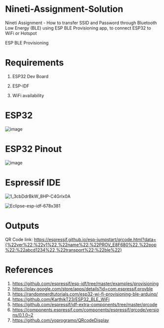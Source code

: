# Nineti-Assignment-Solution
Nineti Assignment - How to transfer SSID and Password through Bluetooth Low Energy (BLE) using ESP BLE Provisioning app, to connect ESP32 to WiFi or Hotspot  

ESP BLE Provisioning
# Requirements
1) ESP32 Dev Board 

2) ESP-IDF 

3) WiFi availability

# ESP32
![image](https://github.com/KarthikT23/ESP32-Temperature-Humidity-monitoring-system/assets/119528503/c026872d-9985-4b06-a982-0cc67a0ab8a0)

# ESP32 Pinout
![image](https://github.com/KarthikT23/ESP32-Temperature-Humidity-monitoring-system/assets/119528503/2f566421-0116-48fc-9296-51627fb8fd5c)


# Espressif IDE
![1_3cbDdrBkW_8HP-C4GrIx0A](https://github.com/user-attachments/assets/0614f1a3-385f-44cc-bfe4-ea1bac3d2479)

![Eclipse-esp-idf-678x381](https://github.com/user-attachments/assets/3643d729-5e04-4e0f-b333-bca2166b9532)


# Outputs

QR Code link: https://espressif.github.io/esp-jumpstart/qrcode.html?data={%22ver%22:%22v1%22,%22name%22:%22PROV_E8F680%22,%22pop%22:%22abcd1234%22,%22transport%22:%22ble%22}

# References
1) https://github.com/espressif/esp-idf/tree/master/examples/provisioning
2) https://play.google.com/store/apps/details?id=com.espressif.provble
3) https://randomnerdtutorials.com/esp32-wi-fi-provisioning-ble-arduino/
4) https://github.com/KarthikT23/ESP32_BLE_WiFi
5) https://github.com/espressif/idf-extra-components/tree/master/qrcode
6) https://components.espressif.com/components/espressif/qrcode/versions/0.1.0~2
7) https://github.com/yoprogramo/QRcodeDisplay


